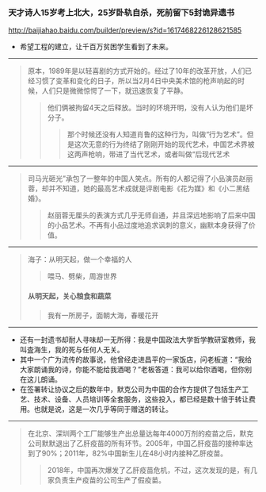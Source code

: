 ### 天才诗人15岁考上北大，25岁卧轨自杀，死前留下5封诡异遗书
http://baijiahao.baidu.com/builder/preview/s?id=1617468226128621585
- 希望工程的建立，让千百万贫困学生看到了未来。
---
>原本，1989年是以轻喜剧的方式开始的。经过了10年的改革开放，人们已经习惯了变革和变化的日子，所以当2月4日中央美术馆的枪声响起的时候，人们只是微微惊愕了一下，就迅速恢复了平静。
>>他们俩被拘留4天之后释放。当时的环境开明，没有人认为他们是坏分子。
>>>那个时候还没有人知道肖鲁的这种行为，叫做“行为艺术”。但是这次无意的行为终结了刚刚开始的现代艺术，中国艺术界被这两声枪响，带进了当代艺术，或者叫做“后现代艺术
---
>司马光砸光”承包了一整年的中国人笑点。所有的人都记得了小品演员赵丽蓉，却并不知道，她的最高艺术成就是评剧电影《花为媒》和《小二黑结婚》。
>>赵丽蓉无厘头的表演方式几乎无师自通，并且深远地影响了后来中国的小品艺术。不再有小品过度地追求讽刺的意义，幽默本身获得了价值。
---
>海子：从明天起，做一个幸福的人
>>喂马、劈柴，周游世界
>#### 从明天起，关心粮食和蔬菜
>>我有一所房子，面朝大海，春暖花开
---
- 还有一封遗书却耐人寻味却一无所得：我是中国政法大学哲学教研室教师，我叫査海生，我的死与任何人无关。
- 其中一个广为流传的故事说，他曾经走进昌平的一家饭店，问老板道：“我给大家朗诵我的诗，你能不能给我酒喝？”老板答道：我可以给你酒喝，但你别在这儿朗诵。
- 在签署转让协议之后的数年中，默克公司为中国的合作方提供了包括生产工艺、技术、设备、人员培训等全套服务，这些投入，都已经是数十倍于转让费用。也就是说，这是一次几乎等同于赠送的转让。
---
>在北京、深圳两个工厂能够生产出总量达每年4000万剂的疫苗之后，默克公司默默退出了乙肝疫苗的所有环节。2005年，中国乙肝疫苗的接种率达到了90%；2011年，82%中国新生儿在48小时内接种乙肝疫苗。
>>2018年，中国再次爆发了乙肝疫苗危机，不过，这次发现的是，有几家负责生产疫苗的公司生产了假疫苗。